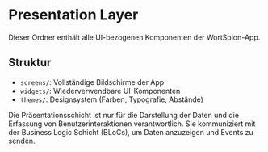 # Presentation Layer

Dieser Ordner enthält alle UI-bezogenen Komponenten der WortSpion-App.

## Struktur

- `screens/`: Vollständige Bildschirme der App
- `widgets/`: Wiederverwendbare UI-Komponenten
- `themes/`: Designsystem (Farben, Typografie, Abstände)

Die Präsentationsschicht ist nur für die Darstellung der Daten und die Erfassung von Benutzerinteraktionen verantwortlich. Sie kommuniziert mit der Business Logic Schicht (BLoCs), um Daten anzuzeigen und Events zu senden.
